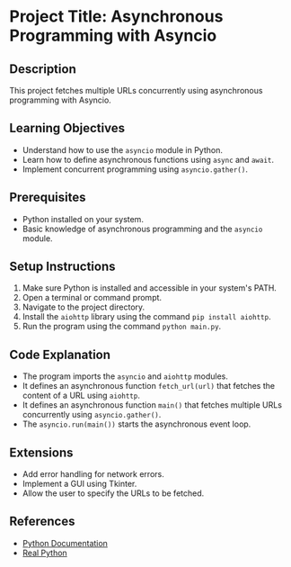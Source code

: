 # Project Title: Asynchronous Programming with Asyncio

## Description
This project fetches multiple URLs concurrently using asynchronous programming with Asyncio.

## Learning Objectives
- Understand how to use the `asyncio` module in Python.
- Learn how to define asynchronous functions using `async` and `await`.
- Implement concurrent programming using `asyncio.gather()`.

## Prerequisites
- Python installed on your system.
- Basic knowledge of asynchronous programming and the `asyncio` module.

## Setup Instructions
1.  Make sure Python is installed and accessible in your system's PATH.
2.  Open a terminal or command prompt.
3.  Navigate to the project directory.
4.  Install the `aiohttp` library using the command `pip install aiohttp`.
5.  Run the program using the command `python main.py`.

## Code Explanation
- The program imports the `asyncio` and `aiohttp` modules.
- It defines an asynchronous function `fetch_url(url)` that fetches the content of a URL using `aiohttp`.
- It defines an asynchronous function `main()` that fetches multiple URLs concurrently using `asyncio.gather()`.
- The `asyncio.run(main())` starts the asynchronous event loop.

## Extensions
- Add error handling for network errors.
- Implement a GUI using Tkinter.
- Allow the user to specify the URLs to be fetched.

## References
- [Python Documentation](https://docs.python.org/3/)
- [Real Python](https://realpython.com/)
